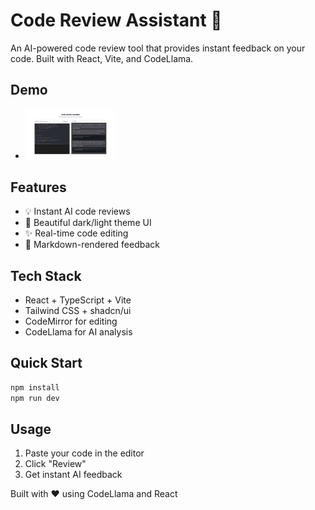 # Code Review Assistant 🚀

An AI-powered code review tool that provides instant feedback on your code. Built with React, Vite, and CodeLlama.

## Demo

- <img src="./src/app.png" width="30%">

## Features
- 💡 Instant AI code reviews
- 🎨 Beautiful dark/light theme UI
- ✨ Real-time code editing
- 📝 Markdown-rendered feedback

## Tech Stack
- React + TypeScript + Vite
- Tailwind CSS + shadcn/ui
- CodeMirror for editing
- CodeLlama for AI analysis

## Quick Start
```bash
npm install
npm run dev
```

## Usage
1. Paste your code in the editor
2. Click "Review"
3. Get instant AI feedback

Built with ❤️ using CodeLlama and React
